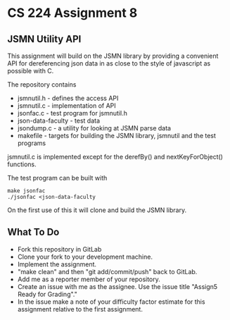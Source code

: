 # CS 224 Assignment 8


## JSMN Utility API

This assignment will build on the JSMN library by providing a convenient API for dereferencing json data in as close to the style of javascript as possible with C. 

The repository contains 

* jsmnutil.h - defines the access API
* jsmnutil.c - implementation of API
* jsonfac.c - test program for jsmnutil.h
* json-data-faculty - test data
* jsondump.c - a utility for looking at JSMN parse data
* makefile - targets for building the JSMN library, jsmnutil and the test programs

jsmnutil.c is implemented except for the derefBy() and nextKeyForObject() functions. 

The test program can be built with 
```
make jsonfac
./jsonfac <json-data-faculty
```

On the first use of this it will clone and build the JSMN library.

## What To Do

- Fork this repository in GitLab
- Clone your fork to your development machine.
- Implement the assignment. 
- "make clean" and then "git add/commit/push" back to GitLab.
- Add me as a reporter member of your repository.
- Create an issue with me as the assignee. Use the issue title "Assign5 Ready for Grading"."
- In the issue make a note of your difficulty factor estimate for this assignment relative to the first assignment. 

